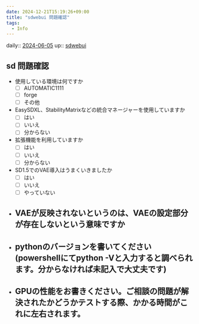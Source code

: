 ```yaml
---
date: 2024-12-21T15:19:26+09:00
title: "sdwebui 問題確認"
tags:
  - Info
---
```


daily:: [2024-06-05](/Daily_Note/2024-06-05.md)
up:: [sdwebui](../Bar/App/stable-diffusion-webui.md)

## sd 問題確認
- 使用している環境は何ですか
    - [ ] AUTOMATIC1111
    - [ ] forge
    - [ ] その他
- EasySDXL、StabilityMatrixなどの統合マネージャーを使用していますか
    - [ ] はい
    - [ ] いいえ
    - [ ] 分からない
- 拡張機能を利用していますか
    - [ ] はい
    - [ ] いいえ
    - [ ] 分からない
- SD1.5でのVAE導入はうまくいきましたか
    - [ ] はい
    - [ ] いいえ
    - [ ] やっていない
- VAEが反映されないというのは、VAEの設定部分が存在しないという意味ですか
    - 
- pythonのバージョンを書いてください(powershellにてpython -Vと入力すると調べられます。分からなければ未記入で大丈夫です)
    - 
- GPUの性能をお書きください。ご相談の問題が解決されたかどうかテストする際、かかる時間がこれに左右されます。
    - 